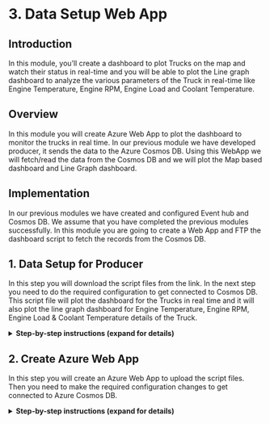 
# 3. Data Setup Web App

## Introduction

In this module, you’ll create a dashboard to plot Trucks on the map and watch their status in real-time and you will be able to plot the Line graph dashboard to analyze the various parameters of the Truck in real-time like Engine Temperature, Engine RPM, Engine Load and Coolant Temperature.

## Overview

In this module you will create Azure Web App to plot the dashboard to monitor the trucks in real time. In our previous module we have developed producer, it sends the data to the Azure Cosmos DB. Using this WebApp we will fetch/read the data from the Cosmos DB and we will plot the Map based dashboard and Line Graph dashboard. 


## Implementation

In our previous modules we have created and configured Event hub and Cosmos DB. We assume that you have completed the previous modules successfully. In this module you are going to create a Web App and FTP the dashboard script to fetch the records from the Cosmos DB.
  
## 1. Data Setup for Producer

In this step you will download the script files from the link. In the next step you need to do the required configuration to get connected to Cosmos DB. This script file will plot the dashboard for the Trucks in real time and it will also plot the line graph dashboard for Engine Temperature, Engine RPM, Engine Load & Coolant Temperature details of the Truck.

<details>
<summary><strong>Step-by-step instructions (expand for details)</strong></summary><p>
 
1. Click the [link](https://github.com/iyyappan16/AzureHereMap/blob/master/3_Data_Setup_WebApp/FleetDashboard.zip) and download the zip file (fleetdashboard.zip). 

	
1. Save it in to your local machine.


</p></details>


## 2. Create Azure Web App

In this step you will create an Azure Web App to upload the script files. Then you need to make the required configuration changes to get connected to Azure Cosmos DB.

<details>
<summary><strong>Step-by-step instructions (expand for details)</strong></summary><p>
 
1. Open Azure Portal home page in New Tab

1. Click Create a Resource on the top left. Enter “web app” in the search box to get the required resource type and hit Enter.

	  ![HERE Maps & Location Services Data Streams](../Images/0_WebAppSearch.png)

1. Select Web App from the search results and click Create button

	  ![HERE Maps & Location Services Data Streams](../Images/1_WebAppSearchResult.png)
	
	
1. It will be asked to provide some basic information for this App:
    1. Project details tab, select your subscription and the use the same resource group which you used in the previous modules
    
    2. In Instance details, the first box is the name of your app. Use unique and qualified name like “fleetdashboard”.
    
    3. Select Run-Time Stack “Node 8.0” and select Runtime as windows
    
    4. Leave the other parameters as default

1. Click on Review & Create, it will validate the details 

	  ![HERE Maps & Location Services Data Streams](../Images/2_WebApp_Create.PNG)
		
1. Click on “Create”, It may take more than a minute for deployment
	
1. After successful deployment, Click on Go to resource

	  ![HERE Maps & Location Services Data Streams](../Images/3_Goto_Resource.PNG)
	
		
1. In overview tab, find URL to access your web-app
		
	![HERE Maps & Location Services Data Streams](../Images/4_OverviewTab.PNG)
	
	
1. Type “Advanced Tools” in search bar

1. Click on “Advanced Tool” under Development Tools section


	![HERE Maps & Location Services Data Streams](../Images/5_KuduTool.PNG)
    
  
1. Click on “Go” -> it opens up in the new tab

1. In menu select “Zip Push Deploy” under “Tools”


	![HERE Maps & Location Services Data Streams](../Images/6_KuduTool_ZIP.png)
  

1. Browse to the directory where you have saved the downloaded zip file (fleetdashboard.zip) in step-1. 

1. Select the file and “drag and drop” into the “Kudu console” under /wwwroot


	![HERE Maps & Location Services Data Streams](../Images/7_KuduTool_ZIP_Upload.png)
  
1. It extracts the files automatically, wait until extraction to complete 100% 


	![HERE Maps & Location Services Data Streams](../Images/8_KuduTool_ZIP_Extracting.png)
    
1. Once extraction is completed, then you can able to see all the files and in console you will get the log “Deployment Successful”

  	![HERE Maps & Location Services Data Streams](../Images/9_KuduTool_ZIP_Deploy_Success.png)


1. Now we are going to make configuration changes. You can able to the files has been extracted automatically.


1. Now go to the file config.js click the Edit icon (pen icon)

	![HERE Maps & Location Services Data Streams](../Images/10_EditConfigFile_Editor.png)


1. In “config.js” file find the variable and replace the  “config.endpoint” & “config.primaryKey” value with Cosmos DB URI & Cosmos DB PRIMARY KEY value which you copied in the module 1.
  
1. Click on the “Save” button to save the file

	![HERE Maps & Location Services Data Streams](../Images/11_ConfigFileEdit_Save.PNG)
  
 
1. Click on the “Script” to open the folder in the list

	![HERE Maps & Location Services Data Streams](../Images/12_Script_Truck_Dashboard_Edit.PNG)
  
1. Now go to the file truck_dashboard.js click the Edit icon (pen icon)

	![HERE Maps & Location Services Data Streams](../Images/13_Script_Truck_Dashboard_Edit.png)
 
1. In “truck_dashboard.js” file find the variable and replace the value “app_id” & “app_code” with Cosmos DB URI & with HERE APP_ID & APP_CODE value which you copied in the module 1.

  	![HERE Maps & Location Services Data Streams](../Images/14_Script_Truck_Dashboard_Save.png)

1. Click on “Save” button to save the file

1. Close the tab and go back to the Azure portal
  
	  
</p></details>




